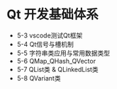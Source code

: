 # Qt 开发基础体系

- 5-3 vscode测试Qt框架
- 5-4 Qt信号与槽机制
- 5-5 字符串类应用与常用数据类型
- 5-6 QMap_QHash_QVector
- 5-7 QList类 & QLinkedList类
- 5-8 QVariant类
